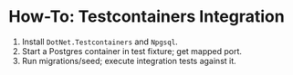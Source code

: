 # How-To: Testcontainers Integration

1. Install `DotNet.Testcontainers` and `Npgsql`.
2. Start a Postgres container in test fixture; get mapped port.
3. Run migrations/seed; execute integration tests against it.
